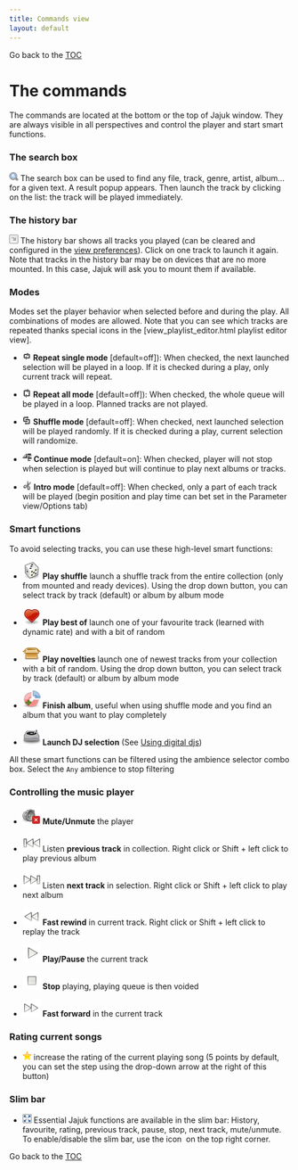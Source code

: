```yaml
---
title: Commands view
layout: default
---
```


Go back to the [TOC](/manual/main.html)

# The commands
The commands are located at the bottom or the top of Jajuk window. They are always visible in all perspectives and control the player and start smart functions.

### The search box
![Image:search_16x16.png](/images/Search_16x16.png) The search box can be used to find any file, track, genre, artist, album... for a given text. A result popup appears. Then launch the track by clicking on the list: the track will be played immediately.

### The history bar
![Image:history_16x16.png](/images/History_16x16.png) The history bar shows all tracks you played (can be cleared and configured in the [view preferences](view_preferences.html)). Click on one track to launch it again. Note that tracks in the history bar may be on devices that are no more mounted. In this case, Jajuk will ask you to mount them if available.

### Modes

Modes set the player behavior when selected before and during the play. All combinations of modes are allowed. Note that you can see which tracks are repeated thanks special icons in the [view_playlist_editor.html playlist editor view].

- ![Image:repeat_16x16.png](/images/Repeat_16x16.png) **Repeat single mode** [default=off]): When checked, the next launched selection will be played in a loop. If it is checked during a play, only current track will repeat.

- ![Image:repeat_all_16x16.png](/images/Repeat_all_16x16.png) **Repeat all mode** [default=off]): When checked, the whole queue will be played in a loop. Planned tracks are not played.

- ![Image:shuffle_16x16.png](/images/Shuffle_16x16.png) **Shuffle mode** [default=off]: When checked, next launched selection will be played randomly. If it is checked during a play, current selection will randomize.

- ![Image:continue_16x16.png](/images/Continue_16x16.png) **Continue mode** [default=on]: When checked, player will not stop when selection is played but will continue to play next albums or tracks.

- ![Image:intro_16x16.png](/images/Intro_16x16.png)  **Intro mode** [default=off]: When checked, only a part of each track will be played (begin position and play time can bet set in the Parameter view/Options tab)

### <a name="smart"/>Smart functions

To avoid selecting tracks, you can use these high-level smart functions:

- ![Image:shuffle_global_32x32.png](/images/Shuffle_global_32x32.png) **Play shuffle** launch a shuffle track from the entire collection (only from mounted and ready devices). Using the drop down button, you can select track by track (default) or album by album mode

- ![Image:bestof_32x32.png](/images/Bestof_32x32.png) **Play best of** launch one of your favourite track (learned with dynamic rate) and with a bit of random

- ![Image:novelties_32x32.png](/images/Novelties_32x32.png) **Play novelties** launch one of newest tracks from your collection with a bit of random. Using the drop down button, you can select track by track (default) or album by album mode

- ![Image:Finish-32-32.png](/images/Finish-32-32.png) **Finish album**, useful when using shuffle mode and you find an album that you want to play completely

- ![Image:ddj-32-32.png](/images/Ddj-32-32.png) **Launch DJ selection** (See [Using digital djs](ddjs.html))

All these smart functions can be filtered using the ambience selector combo box. Select the ``Any`` ambience to stop filtering

### Controlling the music player

- ![Image:mute_32x32.png](/images/Mute_32x32.png) **Mute/Unmute** the player

- ![Image:previous_32x32.png](/images/Previous_32x32.png) Listen **previous track** in collection. Right click or Shift + left click to play previous album

- ![Image:next_32x32.png](/images/Next_32x32.png) Listen **next track** in selection. Right click or Shift + left click to play next album

- ![Image:player_rew_32x32.png](/images/Player_rew_32x32.png) **Fast rewind** in current track. Right click or Shift + left click to replay the track

- ![Image:player_play_32x32.png](/images/Player_play_32x32.png) **Play/Pause** the current track

- ![Image:player_stop_32x32.png](/images/Player_stop_32x32.png) **Stop** playing, playing queue is then voided

- ![Image:player_fwd_32x32.png](/images/Player_fwd_32x32.png) **Fast forward** in the current track

### Rating current songs

- ![Image:inc_rating_16x16.png](/images/Inc_rating_16x16.png) increase the rating of the current playing song (5 points by default, you can set the step using the drop-down arrow at the right of this button)

### Slim bar
- ![Image:full_window_16x16.png](/images/Full_window_16x16.png) Essential Jajuk functions are available in the slim bar: History, favourite, rating, previous track, pause, stop, next track, mute/unmute. To enable/disable the slim bar, 
use the icon  on the top right corner.

Go back to the [TOC](/manual/main.html)
